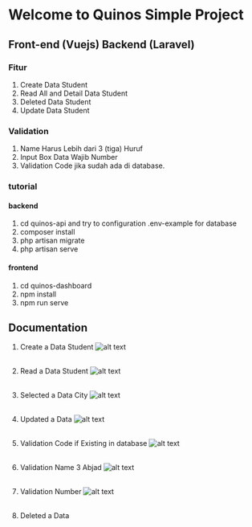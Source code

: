 # Welcome to Quinos Simple Project
## Front-end (Vuejs) Backend (Laravel)

### Fitur 
1. Create Data Student
2. Read All and Detail Data Student
3. Deleted Data Student
4. Update Data Student

### Validation
1. Name Harus Lebih dari 3 (tiga) Huruf
2. Input Box Data Wajib Number
3. Validation Code jika sudah ada di database.

### tutorial
#### backend
1. cd quinos-api and try to configuration .env-example for database
2. composer install
3. php artisan migrate
4. php artisan serve

#### frontend
1. cd quinos-dashboard
2. npm install
3. npm run serve

## Documentation
1. Create a Data Student
![alt text](/documentation/creat-data-student.png "Create Data")<br><br>

2. Read a Data Student
![alt text](/documentation/read-data-all-and-index.png "Read Data")<br><br>

3. Selected a Data City
![alt text](/documentation/select-city-combobox.png "Select City")<br><br>

4. Updated a Data
![alt text](/documentation/update-data-student.png "Update Data")<br><br>

5. Validation Code if Existing in database
![alt text](/documentation/validasi-code-existing-backend.png "Validasi Code Data")<br><br>

6. Validation Name 3 Abjad
![alt text](/documentation/validasi-fullname-min-3.png "Validasi Name Data")<br><br>

7. Validation Number
![alt text](/documentation/validasi-phone-number.png "Validasi Phone Numbaer Data")<br><br>

8. Deleted a Data